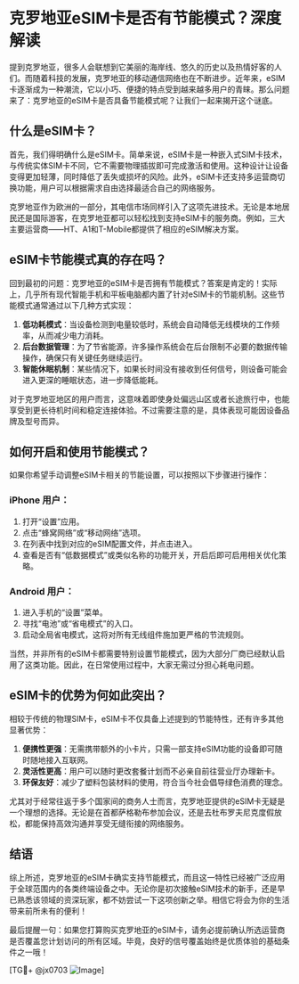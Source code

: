 # 克罗地亚eSIM卡是否有节能模式？深度解读

提到克罗地亚，很多人会联想到它美丽的海岸线、悠久的历史以及热情好客的人们。而随着科技的发展，克罗地亚的移动通信网络也在不断进步。近年来，eSIM卡逐渐成为一种潮流，它以小巧、便捷的特点受到越来越多用户的青睐。那么问题来了：克罗地亚的eSIM卡是否具备节能模式呢？让我们一起来揭开这个谜底。

## 什么是eSIM卡？

首先，我们得明确什么是eSIM卡。简单来说，eSIM卡是一种嵌入式SIM卡技术，与传统实体SIM卡不同，它不需要物理插拔即可完成激活和使用。这种设计让设备变得更加轻薄，同时降低了丢失或损坏的风险。此外，eSIM卡还支持多运营商切换功能，用户可以根据需求自由选择最适合自己的网络服务。

克罗地亚作为欧洲的一部分，其电信市场同样引入了这项先进技术。无论是本地居民还是国际游客，在克罗地亚都可以轻松找到支持eSIM卡的服务商。例如，三大主要运营商——HT、A1和T-Mobile都提供了相应的eSIM解决方案。

## eSIM卡节能模式真的存在吗？

回到最初的问题：克罗地亚的eSIM卡是否拥有节能模式？答案是肯定的！实际上，几乎所有现代智能手机和平板电脑都内置了针对eSIM卡的节能机制。这些节能模式通常通过以下几种方式实现：

1. **低功耗模式**：当设备检测到电量较低时，系统会自动降低无线模块的工作频率，从而减少电力消耗。
2. **后台数据管理**：为了节省能源，许多操作系统会在后台限制不必要的数据传输操作，确保只有关键任务继续运行。
3. **智能休眠机制**：某些情况下，如果长时间没有接收到任何信号，则设备可能会进入更深的睡眠状态，进一步降低能耗。

对于克罗地亚地区的用户而言，这意味着即使身处偏远山区或者长途旅行中，也能享受到更长待机时间和稳定连接体验。不过需要注意的是，具体表现可能因设备品牌及型号而异。

## 如何开启和使用节能模式？

如果你希望手动调整eSIM卡相关的节能设置，可以按照以下步骤进行操作：

### iPhone 用户：
1. 打开“设置”应用。
2. 点击“蜂窝网络”或“移动网络”选项。
3. 在列表中找到对应的eSIM配置文件，并点击进入。
4. 查看是否有“低数据模式”或类似名称的功能开关，开启后即可启用相关优化策略。

### Android 用户：
1. 进入手机的“设置”菜单。
2. 寻找“电池”或“省电模式”的入口。
3. 启动全局省电模式，这将对所有无线组件施加更严格的节流规则。

当然，并非所有的eSIM卡都需要特别设置节能模式，因为大部分厂商已经默认启用了这类功能。因此，在日常使用过程中，大家无需过分担心耗电问题。

## eSIM卡的优势为何如此突出？

相较于传统的物理SIM卡，eSIM卡不仅具备上述提到的节能特性，还有许多其他显著优势：

1. **便携性更强**：无需携带额外的小卡片，只需一部支持eSIM功能的设备即可随时随地接入互联网。
2. **灵活性更高**：用户可以随时更改套餐计划而不必亲自前往营业厅办理新卡。
3. **环保友好**：减少了塑料包装材料的使用，符合当今社会倡导绿色消费的理念。

尤其对于经常往返于多个国家间的商务人士而言，克罗地亚提供的eSIM卡无疑是一个理想的选择。无论是在首都萨格勒布参加会议，还是去杜布罗夫尼克度假放松，都能保持高效沟通并享受无缝衔接的网络服务。

## 结语

综上所述，克罗地亚的eSIM卡确实支持节能模式，而且这一特性已经被广泛应用于全球范围内的各类终端设备之中。无论你是初次接触eSIM技术的新手，还是早已熟悉该领域的资深玩家，都不妨尝试一下这项创新之举。相信它将会为你的生活带来前所未有的便利！

最后提醒一句：如果您打算购买克罗地亚的eSIM卡，请务必提前确认所选运营商是否覆盖您计划访问的所有区域。毕竟，良好的信号覆盖始终是优质体验的基础条件之一哦！

[TG💪+ @jx0703 ![Image](https://github.com/user-attachments/assets/dbca1d08-cadb-493c-b0ec-ad6f7a83f270)]